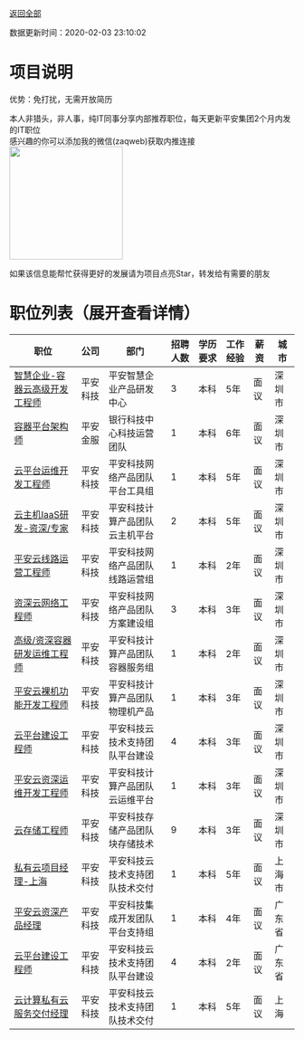 [返回全部](https://github.com/zaqweb/PA-IT-JOBS/)

数据更新时间：2020-02-03 23:10:02
# 项目说明

优势：免打扰，无需开放简历

本人非猎头，非人事，纯IT同事分享内部推荐职位，每天更新平安集团2个月内发的IT职位  
感兴趣的你可以添加我的微信(zaqweb)获取内推连接  
<img src="https://github.com/zaqweb/PA-IT-JOBS/blob/master/WechatICode.jpeg"  height="200" width="200">

如果该信息能帮忙获得更好的发展请为项目点亮Star，转发给有需要的朋友
# 职位列表（展开查看详情）

|职位|公司|部门|招聘人数|学历要求|工作经验|薪资|城市|
|---|---|---|---|---|---|---|---|
|[智慧企业-容器云高级开发工程师](../detail/3310FC2C2D2A49F9B9F254A15E186544.md)|平安科技|平安智慧企业产品研发中心|3|本科|5年|面议|深圳市|
|[容器平台架构师](../detail/F3837F59C47F4698AB923FF7B8F75E6E.md)|平安金服|银行科技中心科技运营团队|1|本科|6年|面议|深圳市|
|[云平台运维开发工程师](../detail/C3C4898B3A6F4A559999DA010108805E.md)|平安科技|平安科技网络产品团队平台工具组|1|本科|5年|面议|深圳市|
|[云主机IaaS研发-资深/专家](../detail/B4797F2DA4734B67B0776D10BE102216.md)|平安科技|平安科技计算产品团队云主机平台|2|本科|5年|面议|深圳市|
|[平安云线路运营工程师](../detail/EF5B4EE19FE34DE2B872FFD577347F5E.md)|平安科技|平安科技网络产品团队线路运营组|1|本科|2年|面议|深圳市|
|[资深云网络工程师](../detail/301C0852D43B4B01A23ECE9D781B5A3E.md)|平安科技|平安科技网络产品团队方案建设组|3|本科|3年|面议|深圳市|
|[高级/资深容器研发运维工程师](../detail/C35C8E68874841AEB731EB334E2AFFFB.md)|平安科技|平安科技计算产品团队容器服务组|1|本科|2年|面议|深圳市|
|[平安云裸机功能开发工程师](../detail/3A6BBCD8F4D64EECAB567916A2E58CA9.md)|平安科技|平安科技计算产品团队物理机产品|1|本科|3年|面议|深圳市|
|[云平台建设工程师](../detail/6470066025544BA8B1E0AB4D787CFF8A.md)|平安科技|平安科技云技术支持团队平台建设|4|本科|3年|面议|深圳市|
|[平安云资深运维开发工程师](../detail/3349DF9BBF244FE48C9177C77DDFEB74.md)|平安科技|平安科技计算产品团队云运维平台|1|本科|3年|面议|深圳市|
|[云存储工程师](../detail/45C37B09210D43F1815EC5D4B4366C37.md)|平安科技|平安科技存储产品团队块存储技术|9|本科|3年|面议|深圳市|
|[私有云项目经理-上海](../detail/769B8AB2622A45C18F5549B857495ACD.md)|平安科技|平安科技云技术支持团队技术交付|1|本科|5年|面议|上海市|
|[平安云资深产品经理](../detail/3B88B50DFE1249DDA5388F6C5F4714C7.md)|平安科技|平安科技集成开发团队平台支持组|1|本科|4年|面议|广东省|
|[云平台建设工程师](../detail/41EA8413C63140CCB77DB3C1172280B7.md)|平安科技|平安科技云技术支持团队平台建设|4|本科|2年|面议|广东省|
|[云计算私有云服务交付经理](../detail/213CCEBD32A5417D99DBFBBA19937BF9.md)|平安科技|平安科技云技术支持团队技术交付|1|本科|5年|面议|上海|




